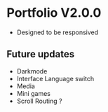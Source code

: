 # Portfolio V2.0.0
- Designed to be responsived
## Future updates
- Darkmode
- Interface Language switch
- Media
- Mini games
- Scroll Routing ?

